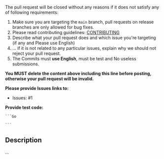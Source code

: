 The pull request will be closed without any reasons if it does not satisfy any of following requirements:

1. Make sure you are targeting the `main` branch, pull requests on release branches are only allowed for bug fixes.
2. Please read contributing guidelines: [CONTRIBUTING](https://github.com/vcaesar/bitmap/blob/master/CONTRIBUTING.md)
3. Describe what your pull request does and which issue you're targeting (if any and Please use English)
4. ... if it is not related to any particular issues, explain why we should not reject your pull request.
5. The Commits must **use English**, must be test and No useless submissions.

**You MUST delete the content above including this line before posting, otherwise your pull request will be invalid.**

**Please provide Issues links to:**

- Issues: #1

**Provide test code:**

    ```Go
        
    ```
    
## Description

...
